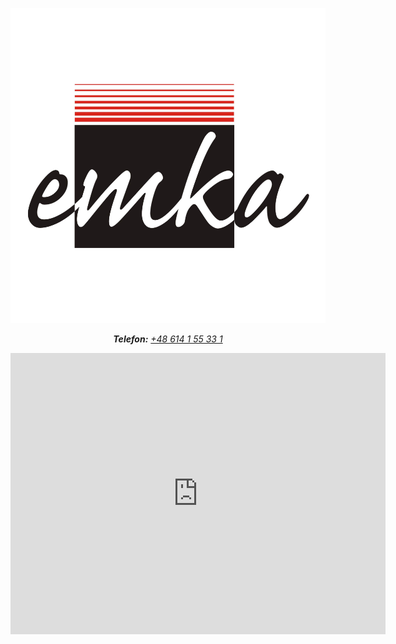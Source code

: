 <div style="margin: auto;  text-align: center">


<a href="/"><img src="img/logo.png" alt="Sklep motoryzacyjny EMKA Gniezno" /></a>

<address>

<p style="text-size: 17pt;">
<strong>Telefon:</strong> <a href="tel:+48614155331">+48 614 1 55 33 1</a>
</p>

<iframe src="https://www.google.com/maps/embed?pb=!1m14!1m8!1m3!1d9712.239386920664!2d17.6129695!3d52.514256!3m2!1i1024!2i768!4f13.1!3m3!1m2!1s0x47049182fd60c45d%3A0xd22532468cfb917a!2sSklep%20Motoryzacyjny%20Emka!5e0!3m2!1spl!2spl!4v1689247374860!5m2!1spl!2spl" width="600" height="450" style="border:0;" allowfullscreen="" loading="lazy" referrerpolicy="no-referrer-when-downgrade"></iframe>

</address>